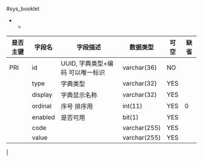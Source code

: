 #sys_booklet
* -
 
|是否主键	|字段名	|字段描述	|数据类型	|可空	|缺省	|
| --------|-----|-----|-----|-----|-----|
|PRI|id|UUID, 字典类型+编码 可以唯一标识|varchar(36)|NO||
||type|字典类型|varchar(32)|YES||
||display|字典显示名称|varchar(32)|YES||
||ordinal|序号 排序用|int(11)|YES|0|
||enabled|是否可用|bit(1)|YES||
||code||varchar(255)|YES||
||value||varchar(255)|YES||
|
